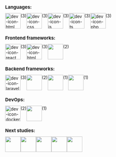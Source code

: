 <h1 style="font-size: 15px;">Languages:</h1>
<div style = "display: flex">
  <img align = "center" alt = "dev-icon-html" height = "50" width = "50" src = "https://cdn.jsdelivr.net/gh/devicons/devicon/icons/html5/html5-original.svg" >(3)
  <img align = "center" alt = "dev-icon-css" height = "50" width = "50" src="https://cdn.jsdelivr.net/gh/devicons/devicon/icons/css3/css3-original.svg" />(3)   
  <img align = "center" alt = "dev-icon-js" height = "50" width = "50" src = "https://cdn.jsdelivr.net/gh/devicons/devicon/icons/javascript/javascript-original.svg" >(3)
  <img align = "center" alt = "dev-icon-ts" height = "50" width = "50" src = "https://cdn.jsdelivr.net/gh/devicons/devicon/icons/typescript/typescript-original.svg" >(3)
  <img align = "center" alt = "dev-icon-php" height = "50" width = "50" src = "https://cdn.jsdelivr.net/gh/devicons/devicon/icons/php/php-original.svg">(3)
</div>
<h1 style="font-size: 15px;">Frontend frameworks:</h1>
<div style = "display: flex">
  <img align = "center" alt = "dev-icon-react" height = "50" width = "50" src = "https://cdn.jsdelivr.net/gh/devicons/devicon/icons/react/react-original.svg" >(3)
  <img align = "center" alt = "dev-icon-html" height = "50" width = "50" src="https://cdn.jsdelivr.net/gh/devicons/devicon/icons/nextjs/nextjs-original.svg" />(3)
  <img align = "center" height = "50" width = "50" src="https://cdn.jsdelivr.net/gh/devicons/devicon/icons/vuejs/vuejs-original-wordmark.svg" />(2)
</div>
<h1 style="font-size: 15px;">Backend frameworks:</h1>
<div style = "display: flex">
  <img align = "center" alt = "dev-icon-laravel" height = "50" width ="50" src="https://cdn.jsdelivr.net/gh/devicons/devicon/icons/laravel/laravel-plain-wordmark.svg">(3)
  <img align = "center" height = "50" width = "50" src="https://cdn.jsdelivr.net/gh/devicons/devicon/icons/adonisjs/adonisjs-original.svg" />(2)
  <img align = "center" height = "50" width = "50" src="https://cdn.jsdelivr.net/gh/devicons/devicon/icons/nestjs/nestjs-plain.svg" />(1)
  <img align = "center" height = "50" width = "50" src="https://cdn.jsdelivr.net/gh/devicons/devicon/icons/codeigniter/codeigniter-plain-wordmark.svg" />(1)
</div>
<h1 style="font-size: 15px;">DevOps:</h1>
<div style = "display: flex">
  <img align = "center" alt = "dev-icon-docker" height = "50" width = "50" src="https://cdn.jsdelivr.net/gh/devicons/devicon/icons/docker/docker-original-wordmark.svg"/>(2)
  <img align = "center" height = "50" width = "50" src="https://cdn.jsdelivr.net/gh/devicons/devicon/icons/firebase/firebase-plain-wordmark.svg" />(1)
</div>   
<h1 style="font-size: 15px;">Next studies:</h1>
<div style = "display: flex">                          
  <img align = "center" height = "50" width = "50" src="https://cdn.jsdelivr.net/gh/devicons/devicon/icons/django/django-plain-wordmark.svg" />
  <img align = "center" height = "50" width = "50" src="https://cdn.jsdelivr.net/gh/devicons/devicon/icons/python/python-original-wordmark.svg" />
  <img align = "center" height = "50" width = "50" src="https://cdn.jsdelivr.net/gh/devicons/devicon/icons/angularjs/angularjs-original.svg" />      
  <img align = "center" height = "50" width = "50" src="https://cdn.jsdelivr.net/gh/devicons/devicon/icons/amazonwebservices/amazonwebservices-plain-wordmark.svg" />
  <img align = "center" height = "50" width = "50" src="https://cdn.jsdelivr.net/gh/devicons/devicon/icons/kubernetes/kubernetes-plain-wordmark.svg" />             
</div>



